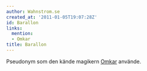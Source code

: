 ```yaml
---
author: Wahnstrom.se
created_at: '2011-01-05T19:07:28Z'
id: Barallon
links:
  mention:
  - Omkar
title: Barallon
---
```


Pseudonym som den kände magikern [Omkar] använde.

  [Omkar]: Omkar